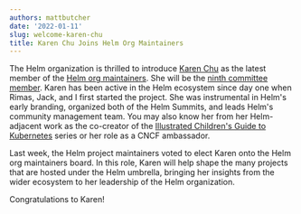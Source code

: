 ```yaml
---
authors: mattbutcher
date: '2022-01-11'
slug: welcome-karen-chu
title: Karen Chu Joins Helm Org Maintainers
---
```



The Helm organization is thrilled to introduce [Karen Chu](https://twitter.com/karenhchu) as the latest member of the [Helm org maintainers](https://github.com/helm/community/blob/main/governance/governance.md#helm-org-maintainers). She will be the [ninth committee member](https://github.com/helm/community/blob/main/MAINTAINERS.md). Karen has been active in the Helm ecosystem since day one when Rimas, Jack, and I first started the project. She was instrumental in Helm's early branding, organized both of the Helm Summits, and leads Helm's community management team. You may also know her from her Helm-adjacent work as the co-creator of the [Illustrated Children's Guide to Kubernetes](https://www.cncf.io/phippy/) series or her role as a CNCF ambassador.
<!-- truncate -->

Last week, the Helm project maintainers voted to elect Karen onto the Helm org maintainers board. In this role, Karen will help shape the many projects that are hosted under the Helm umbrella, bringing her insights from the wider ecosystem to her leadership of the Helm organization.

Congratulations to Karen!